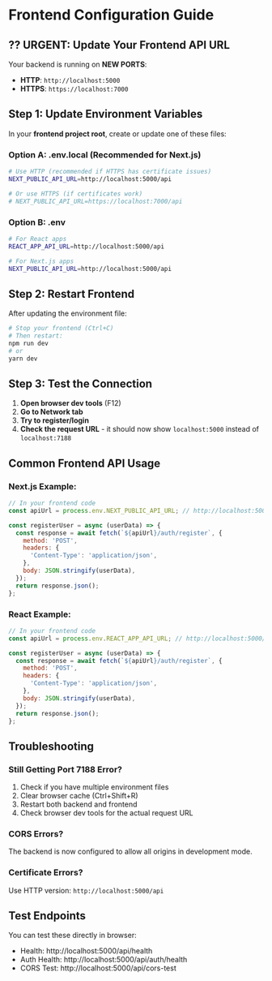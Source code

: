 # Frontend Configuration Guide

## ?? **URGENT: Update Your Frontend API URL**

Your backend is running on **NEW PORTS**:
- **HTTP**: `http://localhost:5000`
- **HTTPS**: `https://localhost:7000`

## **Step 1: Update Environment Variables**

In your **frontend project root**, create or update one of these files:

### **Option A: .env.local (Recommended for Next.js)**
```bash
# Use HTTP (recommended if HTTPS has certificate issues)
NEXT_PUBLIC_API_URL=http://localhost:5000/api

# Or use HTTPS (if certificates work)
# NEXT_PUBLIC_API_URL=https://localhost:7000/api
```

### **Option B: .env**
```bash
# For React apps
REACT_APP_API_URL=http://localhost:5000/api

# For Next.js apps
NEXT_PUBLIC_API_URL=http://localhost:5000/api
```

## **Step 2: Restart Frontend**

After updating the environment file:
```bash
# Stop your frontend (Ctrl+C)
# Then restart:
npm run dev
# or
yarn dev
```

## **Step 3: Test the Connection**

1. **Open browser dev tools** (F12)
2. **Go to Network tab**
3. **Try to register/login**
4. **Check the request URL** - it should now show `localhost:5000` instead of `localhost:7188`

## **Common Frontend API Usage**

### **Next.js Example:**
```javascript
// In your frontend code
const apiUrl = process.env.NEXT_PUBLIC_API_URL; // http://localhost:5000/api

const registerUser = async (userData) => {
  const response = await fetch(`${apiUrl}/auth/register`, {
    method: 'POST',
    headers: {
      'Content-Type': 'application/json',
    },
    body: JSON.stringify(userData),
  });
  return response.json();
};
```

### **React Example:**
```javascript
// In your frontend code
const apiUrl = process.env.REACT_APP_API_URL; // http://localhost:5000/api

const registerUser = async (userData) => {
  const response = await fetch(`${apiUrl}/auth/register`, {
    method: 'POST',
    headers: {
      'Content-Type': 'application/json',
    },
    body: JSON.stringify(userData),
  });
  return response.json();
};
```

## **Troubleshooting**

### **Still Getting Port 7188 Error?**
1. Check if you have multiple environment files
2. Clear browser cache (Ctrl+Shift+R)
3. Restart both backend and frontend
4. Check browser dev tools for the actual request URL

### **CORS Errors?**
The backend is now configured to allow all origins in development mode.

### **Certificate Errors?**
Use HTTP version: `http://localhost:5000/api`

## **Test Endpoints**

You can test these directly in browser:
- Health: http://localhost:5000/api/health
- Auth Health: http://localhost:5000/api/auth/health
- CORS Test: http://localhost:5000/api/cors-test